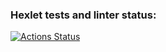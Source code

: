 ### Hexlet tests and linter status:
[![Actions Status](https://github.com/mike090/rails-project-lvl3/workflows/hexlet-check/badge.svg)](https://github.com/mike090/rails-project-lvl3/actions)